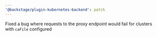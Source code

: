 ```yaml
---
'@backstage/plugin-kubernetes-backend': patch
---
```


Fixed a bug where requests to the proxy endpoint would fail for clusters with `caFile` configured
